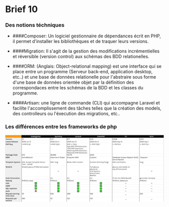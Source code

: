 # Brief 10

### Des notions téchniques


- ####Composer: Un logiciel gestionnaire de dépendances écrit en PHP, il permet d'installer les bibliothèques et de traquer leurs versions.

- ####Migration: Il s'agit de la gestion des modifications incrémentielles et réversible (version control) aux schémas des BDD relationelles.


- ####ORM: (Anglais: Object-relational mapping) est une interface qui se place entre un programme (Serveur back-end, application desktop, etc..) et une base de données relationelle pour l'abstraire sous forme d'une base de données orientée objet par la définition des correspondaces entre les schémas de la BDD et les classes du programme.

- ####Artisan: une ligne de commande (CLI) qui accompagne Laravel et facilite l'accomplissement des tâches telles que la création des models, des controlleurs ou l'éxecution des migrations, etc..


### Les différences entre les frameworks de php

![Difference](Defference.png)

